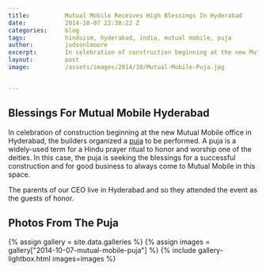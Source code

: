 ```yaml
---
title:			Mutual Mobile Receives High Blessings In Hyderabad
date:			2014-10-07 22:38:22 Z
categories:		blog
tags:			hinduism, hyderabad, india, mutual mobile, puja
author:			judsonlmoore
excerpt:		In celebration of construction beginning at the new Mutual Mobile office in Hyderabad, the builders organized a puja to be performed.
layout:			post
image:			/assets/images/2014/10/Mutual-Mobile-Puja.jpg


---
```


## Blessings For Mutual Mobile Hyderabad

In celebration of construction beginning at the new Mutual Mobile office in Hyderabad, the builders organized a [puja](<https://en.wikipedia.org/wiki/Puja_(Hinduism)>) to be performed. A puja is a widely-used term for a Hindu prayer ritual to honor and worship one of the deities. In this case, the puja is seeking the blessings for a successful construction and for good business to always come to Mutual Mobile in this space.

The parents of our CEO live in Hyderabad and so they attended the event as the guests of honor.

## Photos From The Puja

{% assign gallery = site.data.galleries %}
{% assign images = gallery["2014-10-07-mutual-mobile-puja"] %}
{% include gallery-lightbox.html images=images %}
